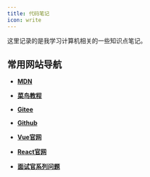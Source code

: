 ```yaml
---
title: 代码笔记
icon: write
---
```


这里记录的是我学习计算机相关的一些知识点笔记。


## 常用网站导航

- **[MDN](https://developer.mozilla.org/zh-CN/)**

- **[菜鸟教程](https://www.runoob.com/)**

- **[Gitee](https://gitee.com/)**

- **[Github](https://github.com/)**

- **[Vue官网](https://cn.vuejs.org/)**

- **[React官网](https://zh-hans.react.dev/)**

- **[面试官系列问题](https://vue3js.cn/interview/)**